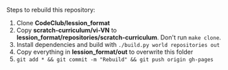 Steps to rebuild this repository:

1. Clone **CodeClub/lession_format**
2. Copy **scratch-curriculum/vi-VN** to **lession_format/repositories/scratch-curriculum**.
Don't run `make clone`.
3. Install dependencies and build with `./build.py world repositories out`
4. Copy everything in **lession_format/out** to overwrite this folder
5. `git add * && git commit -m "Rebuild" && git push origin gh-pages`
